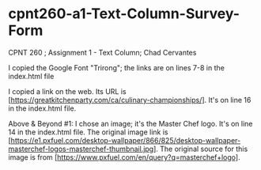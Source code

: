 # cpnt260-a1-Text-Column-Survey-Form
CPNT 260 ; Assignment 1 - Text Column;  Chad Cervantes

I copied the Google Font "Trirong"; the links are on lines 7-8 in the index.html file

I copied a link on the web. Its URL is [https://greatkitchenparty.com/ca/culinary-championships/]. It's on line 16 in the index.html file.

Above & Beyond #1: I chose an image; it's the Master Chef logo. It's on line 14 in the index.html file. The original image link is [https://e1.pxfuel.com/desktop-wallpaper/866/825/desktop-wallpaper-masterchef-logos-masterchef-thumbnail.jpg]. The original source for this image is from [https://www.pxfuel.com/en/query?q=masterchef+logo].